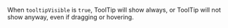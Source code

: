 When `tooltipVisible` is `true`, ToolTip will show always, or ToolTip will not show anyway, even if dragging or hovering.